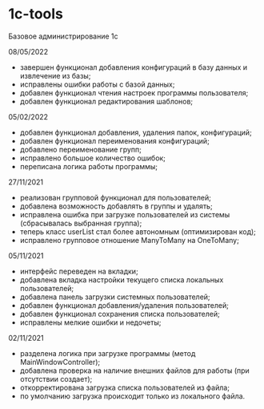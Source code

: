 # 1c-tools
Базовое администрирование 1c

08/05/2022
- завершен функционал добавления конфигураций в базу данных и извлечение из базы;
- исправлены ошибки работы с базой данных;
- добавлен функционал чтения настроек программы пользователя;
- добавлен функционал редактирования шаблонов;

05/02/2022
- добавлен функционал добавления, удаления папок, конфигураций;
- добавлен функционал переименования конфигураций;
- добавлено переименование групп;
- исправлено большое количество ошибок;
- переписана логика работы программы;

27/11/2021
- реализован групповой функционал для пользователей;
- добавлена возможность добавлять в группы и удалять;
- исправлена ошибка при загрузке пользователей из системы (сбрасывалась выбранная группа);
- теперь класс userList стал более автономным (оптимизирован код);
- исправлено групповое отношение ManyToMany на OneToMany;

05/11/2021
- интерфейс переведен на вкладки;
- добавлена вкладка настройки текущего списка локальных пользователей;
- добавлена панель загрузки системных пользователей;
- добавлен функционал добавления/удаления пользователей;
- добавлен функционал сохранения списка пользователей;
- исправлены мелкие ошибки и недочеты;

02/11/2021
- разделена логика при загрузке программы (метод MainWindowController);
- добавлена проверка на наличие внешних файлов для работы (при отсутствии создает);
- откорректирована загрузка списка пользователей из файла;
- по умолчанию загрузка происходит только из локального файла.

